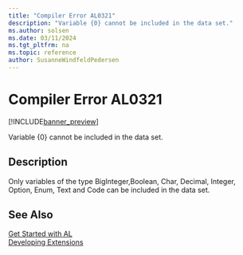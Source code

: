 ```yaml
---
title: "Compiler Error AL0321"
description: "Variable {0} cannot be included in the data set."
ms.author: solsen
ms.date: 03/11/2024
ms.tgt_pltfrm: na
ms.topic: reference
author: SusanneWindfeldPedersen
---
```

[//]: # (START>DO_NOT_EDIT)
[//]: # (IMPORTANT:Do not edit any of the content between here and the END>DO_NOT_EDIT.)
[//]: # (Any modifications should be made in the .xml files in the ModernDev repo.)
# Compiler Error AL0321

[!INCLUDE[banner_preview](../includes/banner_preview.md)]

Variable {0} cannot be included in the data set.


## Description
Only variables of the type BigInteger,Boolean, Char, Decimal, Integer, Option, Enum, Text and Code can be included in the data set.  

[//]: # (IMPORTANT: END>DO_NOT_EDIT)
## See Also  
[Get Started with AL](../devenv-get-started.md)  
[Developing Extensions](../devenv-dev-overview.md)  